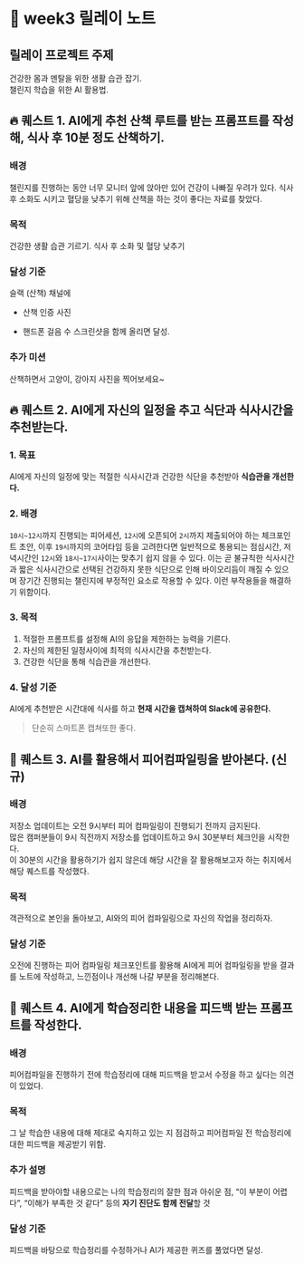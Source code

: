 # 📔 week3 릴레이 노트

## 릴레이 프로젝트 주제

건강한 몸과 멘탈을 위한 생활 습관 잡기.  
챌린지 학습을 위한 AI 활용법.

## 🔥 퀘스트 1. AI에게 추천 산책 루트를 받는 프롬프트를 작성해, 식사 후 10분 정도 산책하기.

### 배경

챌린지를 진행하는 동안 너무 모니터 앞에 앉아만 있어 건강이 나빠질 우려가 있다. 식사 후 소화도 시키고 혈당을 낮추기 위해 산책을 하는 것이 좋다는 자료를 찾았다.

### 목적

건강한 생활 습관 기르기. 식사 후 소화 및 혈당 낮추기

### 달성 기준

슬랙 (산책) 채널에

-   산책 인증 사진

-   핸드폰 걸음 수 스크린샷을 함께 올리면 달성.

### 추가 미션

산책하면서 고양이, 강아지 사진을 찍어보세요~

## 🔥 퀘스트 2. AI에게 자신의 일정을 추고 식단과 식사시간을 추천받는다.

### 1. 목표

AI에게 자신의 일정에 맞는 적절한 식사시간과 건강한 식단을 추천받아 **식습관을 개선한다.**

### 2. 배경

`10시~12시`까지 진행되는 피어세션, `12시`에 오픈되어 `2시`까지 제출되어야 하는 체크포인트 초안, 이후 `19시`까지의 코어타임 등을 고려한다면 일반적으로 통용되는 점심시간, 저녁시간인 `12시`와 `18시~17시`사이는 맞추기 쉽지 않을 수 있다. 이는 곧 불규칙한 식사시간과 짧은 식사시간으로 선택된 건강하지 못한 식단으로 인해 바이오리듬이 깨질 수 있으며 장기간 진행되는 챌린지에 부정적인 요소로 작용할 수 있다. 이런 부작용들을 해결하기 위함이다.

### 3. 목적

1. 적절한 프롬프트를 설정해 AI의 응답을 제한하는 능력을 기른다.
2. 자신의 제한된 일정사이에 최적의 식사시간을 추천받는다.
3. 건강한 식단을 통해 식습관을 개선한다.

### 4. 달성 기준

AI에게 추천받은 시간대에 식사를 하고 **현재 시간을 캡쳐하여 Slack에 공유한다.**

> 단순히 스마트폰 캡쳐또한 좋다.

## 📖 퀘스트 3. AI를 활용해서 피어컴파일링을 받아본다. (신규)

### 배경

저장소 업데이트는 오전 9시부터 피어 컴파일링이 진행되기 전까지 금지된다.  
많은 캠퍼분들이 9시 직전까지 저장소를 업데이트하고 9시 30분부터 체크인을 시작한다.  
이 30분의 시간을 활용하기가 쉽지 않은데 해당 시간을 잘 활용해보고자 하는 취지에서 해당 퀘스트를 작성했다.

### 목적

객관적으로 본인을 돌아보고, AI와의 피어 컴파일링으로 자신의 작업을 정리하자.

### 달성 기준

오전에 진행하는 피어 컴파일링 체크포인트를 활용해 AI에게 피어 컴파일링을 받을 결과를 노트에 작성하고, 느낀점이나 개선해 나갈 부분을 정리해본다.

## 📖 퀘스트 4. AI에게 학습정리한 내용을 피드백 받는 프롬프트를 작성한다.

### 배경

피어컴파일을 진행하기 전에 학습정리에 대해 피드백을 받고서 수정을 하고 싶다는 의견이 있었다.

### 목적

그 날 학습한 내용에 대해 제대로 숙지하고 있는 지 점검하고 피어컴파일 전 학습정리에 대한 피드백을 제공받기 위함.

### 추가 설명

피드백을 받아야할 내용으로는 나의 학습정리의 잘한 점과 아쉬운 점, “이 부분이 어렵다”, “이해가 부족한 것 같다” 등의 **자기 진단도 함께 전달**할 것

### 달성 기준

피드백을 바탕으로 학습정리를 수정하거나 AI가 제공한 퀴즈를 풀었다면 달성.
